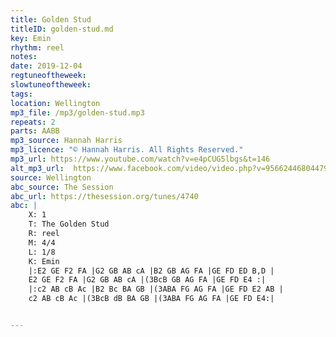```yaml
---
title: Golden Stud
titleID: golden-stud.md
key: Emin
rhythm: reel
notes:
date: 2019-12-04
regtuneoftheweek:
slowtuneoftheweek:
tags:
location: Wellington
mp3_file: /mp3/golden-stud.mp3
repeats: 2
parts: AABB
mp3_source: Hannah Harris
mp3_licence: "© Hannah Harris. All Rights Reserved."
mp3_url: https://www.youtube.com/watch?v=e4pCUG5lbgs&t=146
alt_mp3_url:  https://www.facebook.com/video/video.php?v=956624468044793
source: Wellington
abc_source: The Session
abc_url: https://thesession.org/tunes/4740
abc: |
    X: 1
    T: The Golden Stud
    R: reel
    M: 4/4
    L: 1/8
    K: Emin
    |:E2 GE F2 FA |G2 GB AB cA |B2 GB AG FA |GE FD ED B,D |
    E2 GE F2 FA |G2 GB AB cA |(3BcB GB AG FA |GE FD E4 :|
    |:c2 AB cB Ac |B2 Bc BA GB |(3ABA FG AG FA |GE FD E2 AB |
    c2 AB cB Ac |(3BcB dB BA GB |(3ABA FG AG FA |GE FD E4:|


---
```

